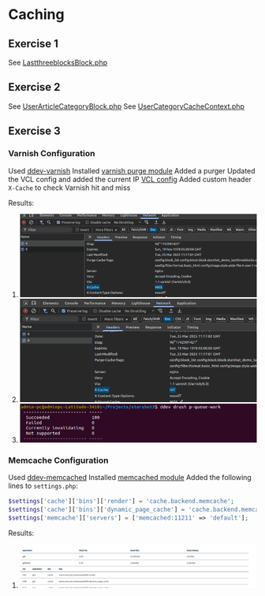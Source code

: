 # Caching

## Exercise 1
See [LastthreeblocksBlock.php](/src/Plugin/Block/LastthreeblocksBlock.php)

## Exercise 2
See [UserArticleCategoryBlock.php](/src/Plugin/Block/UserArticleCategoryBlock.php)
See [UserCategoryCacheContext.php](/src/Cache/Context/UserCategoryCacheContext.php)

## Exercise 3

### Varnish Configuration
Used [ddev-varnish](https://github.com/ddev/ddev-varnish)
Installed [varnish purge module](https://www.drupal.org/project/varnish_purge)
Added a purger
Updated the VCL config and added the current IP [VCL config](./default.vcl)
Added custom header `X-Cache` to check Varnish hit and miss

Results:
1. ![First Page Load](/Exercise%203/first%20page%20load.png)
2. ![Second Page Load](/Exercise%203/second%20page%20load.png)
3. ![Purge](/Exercise%203/purge.png)

### Memcache Configuration
Used [ddev-memcached](https://github.com/ddev/ddev-memcached)
Installed [memcached module](https://www.drupal.org/project/memcache)
Added the following lines to `settings.php`:
```php
$settings['cache']['bins']['render'] = 'cache.backend.memcache';
$settings['cache']['bins']['dynamic_page_cache'] = 'cache.backend.memcache';
$settings['memcache']['servers'] = ['memcached:11211' => 'default'];
```

Results:
1. ![Memcached](/Exercise%203/memcached.png)